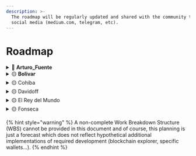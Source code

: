 ```yaml
---
description: >-
  The roadmap will be regularly updated and shared with the community through
  social media (medium.com, telegram, etc).
---
```


# Roadmap

<details>

<summary><span data-gb-custom-inline data-tag="emoji" data-code="1f535">🔵</span> <strong>Arturo_Fuente</strong></summary>

### Tasks:

* Pitch deck
* Whitepaper
* Landing page
* Mint the token
* Waitlist / Whitelist
* Develop community & partnerships
* Private Sale #1

</details>

<details>

<summary><span data-gb-custom-inline data-tag="emoji" data-code="1f7e1">🟡</span> <strong>Bolivar</strong></summary>

### Tasks:

* Airdrop #1
* Giveaway
* Private Sale #2
* Job Board (help Talents and Agents to find missions) — MVP
* Talents Finder (help Agents and Clients to find Talents) — MVP
* Token Holder Only, restrict access to POLN holder
* Develop community & partnerships
* **TESTNET** deployment

</details>

<details>

<summary><span data-gb-custom-inline data-tag="emoji" data-code="1f7e1">🟡</span> Cohiba</summary>

### Tasks:

* Airdrops
* Public Sale
* Support Mission & Escrow, extend Bolivar\_1
* Support Stablecoins payment
* Support Basic Staking for Agents/Mentors
* Develop community & partnerships
* **MAINNET** deployment

</details>

<details>

<summary><span data-gb-custom-inline data-tag="emoji" data-code="1f7e1">🟡</span> Davidoff</summary>

### **Tasks :**

* Extend Staking
* Support More Stablecoins
* Lending, POLN holder can lend to Stakers (Agents/Mentors)
* Support multiple Agents/Mentors inside a single Fellowship
* Training
* Helpdesk
* Develop community & partnerships
* Dispute Mediation

</details>

<details>

<summary><span data-gb-custom-inline data-tag="emoji" data-code="1f7e1">🟡</span> El Rey del Mundo</summary>

### **Tasks :**

* Decentralized Development
* DAO
* Additional Plans
* Additional features
* Update protocol fees
* Hackathon, etc
* …

</details>

<details>

<summary><span data-gb-custom-inline data-tag="emoji" data-code="1f7e1">🟡</span> Fonseca</summary>

### **Tasks :**

* Application Specific Blockchain (ASBC)
* DAO
* Secured Non-Custodial Wallet
* Testnet
* Bridges
* New tokenomic: incentive PoS validators, etc.
* Hackathon, etc.
* …

</details>

{% hint style="warning" %}
A non-complete Work Breakdown Structure (WBS) cannot be provided in this document and of course, this planning is just a forecast which does not reflect hypothetical additional implementations of required development (blockchain explorer, specific wallets…).
{% endhint %}
